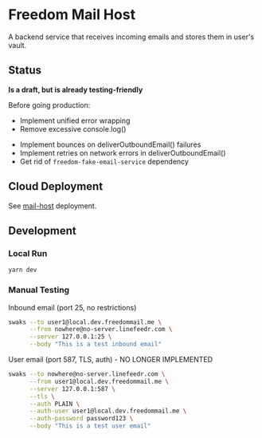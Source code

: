 # Freedom Mail Host

A backend service that receives incoming emails and stores them in user's vault.

## Status

**Is a draft, but is already testing-friendly**

Before going production:

+ Implement unified error wrapping
+ Remove excessive console.log()
- Implement bounces on deliverOutboundEmail() failures
- Implement retries on network errors in deliverOutboundEmail()
- Get rid of `freedom-fake-email-service` dependency

## Cloud Deployment

See [mail-host](../../deploy/3.1_mail-host/README.md) deployment.

## Development

### Local Run

```shell
yarn dev
```

### Manual Testing

Inbound email (port 25, no restrictions)

```bash
swaks --to user1@local.dev.freedommail.me \
      --from nowhere@no-server.linefeedr.com \
      --server 127.0.0.1:25 \
      --body "This is a test inbound email"
```

User email (port 587, TLS, auth) - NO LONGER IMPLEMENTED

```bash
swaks --to nowhere@no-server.linefeedr.com \
      --from user1@local.dev.freedommail.me \
      --server 127.0.0.1:587 \
      --tls \
      --auth PLAIN \
      --auth-user user1@local.dev.freedommail.me \
      --auth-password password123 \
      --body "This is a test user email"
```
